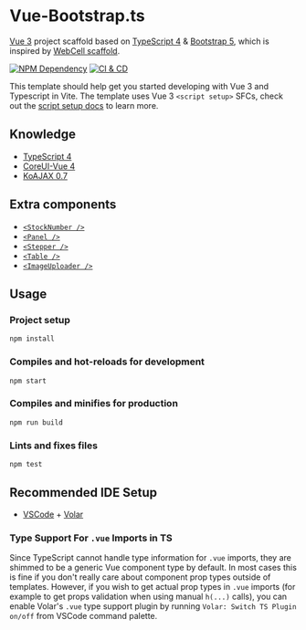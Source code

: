 # Vue-Bootstrap.ts

[Vue 3][1] project scaffold based on [TypeScript 4][2] & [Bootstrap 5][3],
which is inspired by [WebCell scaffold][4].

[![NPM Dependency](https://david-dm.org/idea2app/Vue-Bootstrap-ts.svg)][5]
[![CI & CD](https://github.com/idea2app/Vue-Bootstrap-ts/workflows/CI%20&%20CD/badge.svg)][6]

This template should help get you started developing with Vue 3 and Typescript in Vite. The template uses Vue 3 `<script setup>` SFCs, check out the [script setup docs][7] to learn more.

## Knowledge

- [TypeScript 4][2]
- [CoreUI-Vue 4](https://coreui.io/vue/docs/)
- [KoAJAX 0.7](https://github.com/EasyWebApp/KoAJAX)

## Extra components

- [`<StockNumber />`](src/components/StockNumber.vue)
- [`<Panel />`](src/components/Panel.vue)
- [`<Stepper />`](src/components/Stepper.vue)
- [`<Table />`](src/components/Table.vue)
- [`<ImageUploader />`](src/components/ImageUploader.vue)

## Usage

### Project setup

```Shell
npm install
```

### Compiles and hot-reloads for development

```Shell
npm start
```

### Compiles and minifies for production

```Shell
npm run build
```

### Lints and fixes files

```Shell
npm test
```

## Recommended IDE Setup

- [VSCode][8] + [Volar][9]

### Type Support For `.vue` Imports in TS

Since TypeScript cannot handle type information for `.vue` imports, they are shimmed to be a generic Vue component type by default. In most cases this is fine if you don't really care about component prop types outside of templates. However, if you wish to get actual prop types in `.vue` imports (for example to get props validation when using manual `h(...)` calls), you can enable Volar's `.vue` type support plugin by running `Volar: Switch TS Plugin on/off` from VSCode command palette.

[1]: https://vuejs.org/
[2]: https://www.typescriptlang.org/
[3]: https://getbootstrap.com/
[4]: https://github.com/EasyWebApp/scaffold
[5]: https://david-dm.org/idea2app/Vue-Bootstrap-ts
[6]: https://github.com/idea2app/Vue-Bootstrap-ts/actions
[7]: https://v3.vuejs.org/api/sfc-script-setup.html#sfc-script-setup
[8]: https://code.visualstudio.com/
[9]: https://marketplace.visualstudio.com/items?itemName=johnsoncodehk.volar
